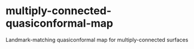 # multiply-connected-quasiconformal-map
Landmark-matching quasiconformal map for multiply-connected surfaces
